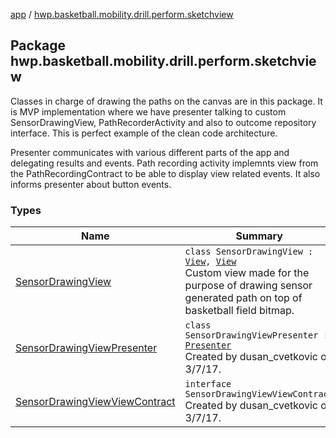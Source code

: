 [app](../index.md) / [hwp.basketball.mobility.drill.perform.sketchview](.)

## Package hwp.basketball.mobility.drill.perform.sketchview

Classes in charge of drawing the paths on the canvas are in this package. It is MVP implementation where we have presenter talking to custom SensorDrawingView, PathRecorderActivity and also to outcome repository interface. This is perfect example of the clean code architecture.

Presenter communicates with various different parts of the app and delegating results and events. 
Path recording activity implemnts view from the PathRecordingContract to be able to display view related events. It also informs presenter about button events.

### Types

| Name | Summary |
|---|---|
| [SensorDrawingView](-sensor-drawing-view/index.md) | `class SensorDrawingView : `[`View`](https://developer.android.com/reference/android/view/View.html)`, `[`View`](-sensor-drawing-view-view-contract/-view/index.md)<br>Custom view made for the purpose of drawing sensor generated path on top of basketball field bitmap. |
| [SensorDrawingViewPresenter](-sensor-drawing-view-presenter/index.md) | `class SensorDrawingViewPresenter : `[`Presenter`](-sensor-drawing-view-view-contract/-presenter/index.md)<br>Created by dusan_cvetkovic on 3/7/17. |
| [SensorDrawingViewViewContract](-sensor-drawing-view-view-contract/index.md) | `interface SensorDrawingViewViewContract`<br>Created by dusan_cvetkovic on 3/7/17. |
